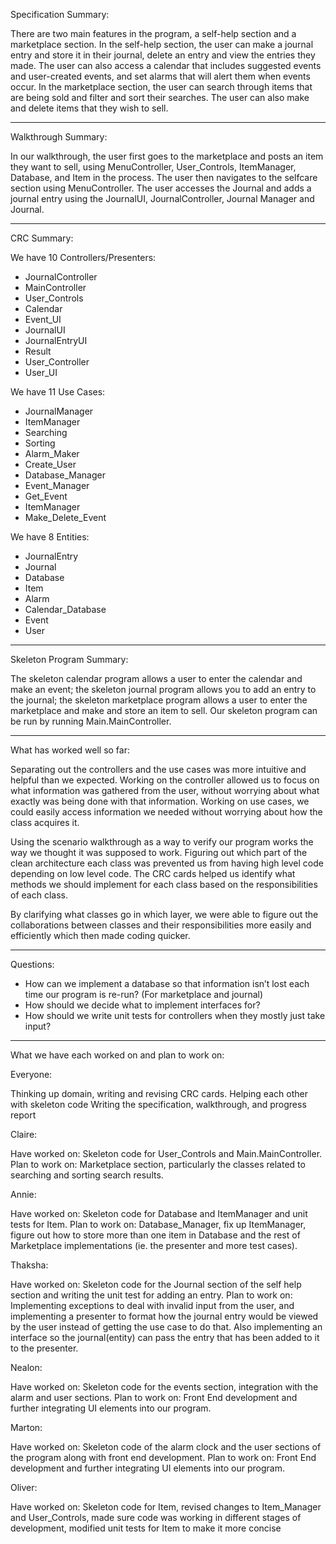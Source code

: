 Specification Summary:

There are two main features in the program, a self-help section and a marketplace section. In the self-help section, the user can make a journal entry and store it in their journal, delete an entry and view the entries they made. The user can also access a calendar that includes suggested events and user-created events, and set alarms that will alert them when events occur. In the marketplace section, the user can search through items that are being sold and filter and sort their searches. The user can also make and delete items that they wish to sell. 

------

Walkthrough Summary:

In our walkthrough, the user first goes to the marketplace and posts an item they want to sell, using MenuController, User_Controls, ItemManager, Database, and Item in the process. The user then navigates to the selfcare section using MenuController. The user accesses the Journal and adds a journal entry using the JournalUI, JournalController, Journal Manager and Journal.

------

CRC Summary:

We have 10 Controllers/Presenters:
  - JournalController
  - MainController
  - User_Controls
  - Calendar
  - Event_UI
  - JournalUI
  - JournalEntryUI
  - Result
  - User_Controller
  - User_UI


We have 11 Use Cases:
  - JournalManager
  - ItemManager
  - Searching
  - Sorting
  - Alarm_Maker
  - Create_User
  - Database_Manager
  - Event_Manager
  - Get_Event
  - ItemManager
  - Make_Delete_Event

We have 8 Entities:
  - JournalEntry
  - Journal
  - Database
  - Item
  - Alarm
  - Calendar_Database
  - Event
  - User

------

Skeleton Program Summary:

The skeleton calendar program allows a user to enter the calendar and make an event; the skeleton journal program allows you to add an entry to the journal; the skeleton marketplace program allows a user to enter the marketplace and make and store an item to sell. Our skeleton program can be run by running Main.MainController. 

------

What has worked well so far:

Separating out the controllers and the use cases was more intuitive and helpful than we expected. Working on the controller allowed us to focus on what information was gathered from the user, without worrying about what exactly was being done with that information. Working on use cases, we could easily access information we needed without worrying about how the class acquires it.

Using the scenario walkthrough as a way to verify our program works the way we thought it was supposed to work. Figuring out which part of the clean architecture each class was prevented us from having high level code depending on low level code. The CRC cards helped us identify what methods we should implement for each class based on the responsibilities of each class.

By clarifying what classes go in which layer, we were able to figure out the collaborations between classes and their responsibilities more easily and efficiently which then made coding quicker.

------

Questions:

  - How can we implement a database so that information isn’t lost each time our program is re-run? (For marketplace and journal) 
  - How should we decide what to implement interfaces for? 
  - How should we write unit tests for controllers when they mostly just take input? 

------

What we have each worked on and plan to work on:

Everyone:

Thinking up domain, writing and revising CRC cards. 
Helping each other with skeleton code
Writing the specification, walkthrough, and progress report

Claire:

Have worked on: Skeleton code for User_Controls and Main.MainController.
Plan to work on: Marketplace section, particularly the classes related to searching and sorting search results. 

Annie:

Have worked on: Skeleton code for Database and ItemManager and unit tests for Item.
Plan to work on: Database_Manager, fix up ItemManager, figure out how to store more than one item in Database and the rest of Marketplace implementations (ie. the presenter and more test cases).

Thaksha:

Have worked on: Skeleton code for the Journal section of the self help section and writing the unit test for adding an entry.
Plan to work on: Implementing exceptions to deal with invalid input from the user, and implementing a presenter to format how the journal entry would be viewed by the user instead of getting the use case to do that. Also implementing an interface so the journal(entity) can pass the entry that has been added to it to the presenter.

Nealon:

Have worked on: Skeleton code for the events section, integration with the alarm and user sections. 
Plan to work on: Front End development and further integrating UI elements into our program.

Marton:

Have worked on: Skeleton code of the alarm clock and the user sections of the program along with front end development.
Plan to work on: Front End development and further integrating UI elements into our program.

Oliver: 

Have worked on: Skeleton code for Item, revised changes to Item_Manager and User_Controls, made sure code was working in different stages of development, modified unit tests for Item to make it more concise
